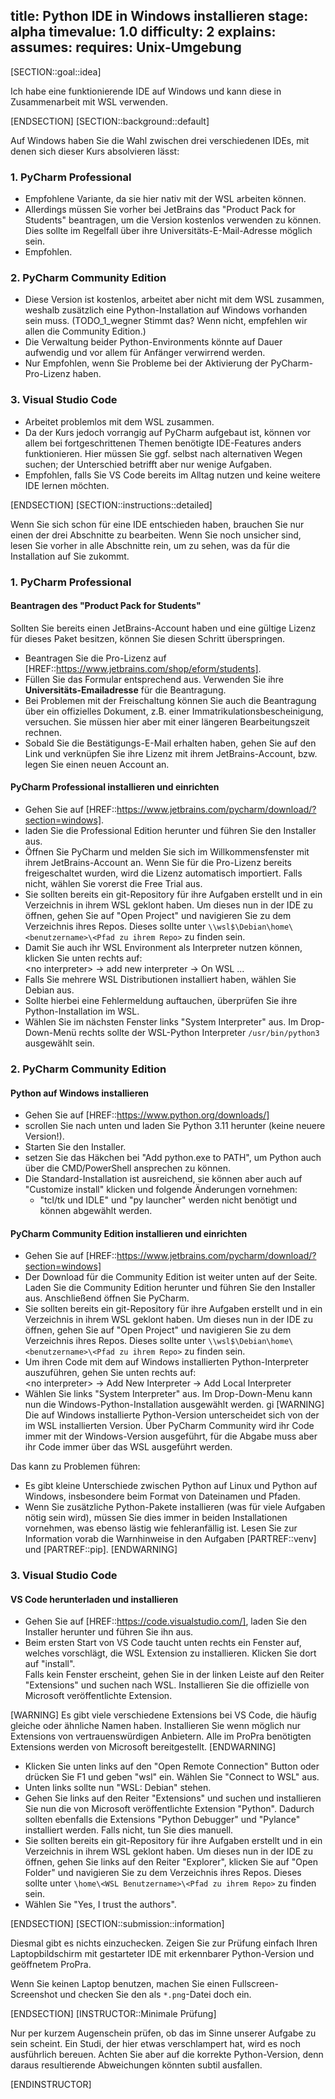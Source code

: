 title: Python IDE in Windows installieren
stage: alpha
timevalue: 1.0
difficulty: 2
explains:
assumes:
requires: Unix-Umgebung
---

[SECTION::goal::idea]

Ich habe eine funktionierende IDE auf Windows und kann diese in Zusammenarbeit mit WSL verwenden.

[ENDSECTION]
[SECTION::background::default]

Auf Windows haben Sie die Wahl zwischen drei verschiedenen IDEs, mit denen sich dieser Kurs absolvieren lässt:

### 1. PyCharm Professional  
- Empfohlene Variante, da sie hier nativ mit der WSL arbeiten können. 
- Allerdings müssen Sie vorher bei JetBrains das "Product Pack for Students" beantragen, um die Version kostenlos
  verwenden zu können. Dies sollte im Regelfall über ihre Universitäts-E-Mail-Adresse möglich sein.
- Empfohlen.

### 2. PyCharm Community Edition  
- Diese Version ist kostenlos, arbeitet aber nicht mit dem WSL zusammen, weshalb zusätzlich eine Python-Installation auf
  Windows vorhanden sein muss. (TODO_1_wegner Stimmt das? Wenn nicht, empfehlen wir allen die Community Edition.)
- Die Verwaltung beider Python-Environments könnte auf Dauer aufwendig und vor allem für Anfänger verwirrend werden. 
- Nur Empfohlen, wenn Sie Probleme bei der Aktivierung der PyCharm-Pro-Lizenz haben.

### 3. Visual Studio Code  
- Arbeitet problemlos mit dem WSL zusammen. 
- Da der Kurs jedoch vorrangig auf PyCharm aufgebaut ist, können vor allem bei fortgeschrittenen Themen benötigte
  IDE-Features anders funktionieren. Hier müssen Sie ggf. selbst nach alternativen Wegen suchen;
  der Unterschied betrifft aber nur wenige Aufgaben.
- Empfohlen, falls Sie VS Code bereits im Alltag nutzen und keine weitere IDE lernen möchten.

[ENDSECTION]
[SECTION::instructions::detailed]

Wenn Sie sich schon für eine IDE entschieden haben, brauchen Sie nur einen der drei Abschnitte zu bearbeiten.
Wenn Sie noch unsicher sind, lesen Sie vorher in alle Abschnitte rein, um zu sehen, was da für die Installation auf Sie
zukommt. 

### 1. PyCharm Professional

#### Beantragen des "Product Pack for Students"

Sollten Sie bereits einen JetBrains-Account haben und eine gültige Lizenz für dieses Paket besitzen, können Sie
diesen Schritt überspringen.

- Beantragen Sie die Pro-Lizenz auf [HREF::https://www.jetbrains.com/shop/eform/students].
- Füllen Sie das Formular entsprechend aus. Verwenden Sie ihre **Universitäts-Emailadresse** für die Beantragung.
- Bei Problemen mit der Freischaltung können Sie auch die Beantragung über ein offizielles Dokument, z.B. einer
  Immatrikulationsbescheinigung, versuchen. Sie müssen hier aber mit einer längeren Bearbeitungszeit rechnen.
- Sobald Sie die Bestätigungs-E-Mail erhalten haben, gehen Sie auf den Link und verknüpfen Sie ihre Lizenz mit ihrem
  JetBrains-Account, bzw. legen Sie einen neuen Account an.

#### PyCharm Professional installieren und einrichten

- Gehen Sie auf [HREF::https://www.jetbrains.com/pycharm/download/?section=windows].
- laden Sie die Professional Edition herunter und führen Sie den Installer aus.
- Öffnen Sie PyCharm und melden Sie sich im Willkommensfenster mit ihrem JetBrains-Account an. Wenn Sie für die
  Pro-Lizenz bereits freigeschaltet wurden, wird die Lizenz automatisch importiert. Falls nicht, wählen Sie vorerst die
  Free Trial aus.
- Sie sollten bereits ein git-Repository für ihre Aufgaben erstellt und in ein Verzeichnis in ihrem WSL geklont haben.
  Um dieses nun in der IDE zu öffnen, gehen Sie auf "Open Project" und navigieren Sie zu dem Verzeichnis ihres
  Repos. Dieses sollte unter `\\wsl$\Debian\home\<benutzername>\<Pfad zu ihrem Repo>` zu finden sein.
- Damit Sie auch ihr WSL Environment als Interpreter nutzen können, klicken Sie unten rechts auf:  
  <no interpreter\> → add new interpreter → On WSL ...
- Falls Sie mehrere WSL Distributionen installiert haben, wählen Sie Debian aus.
- Sollte hierbei eine Fehlermeldung auftauchen, überprüfen Sie ihre Python-Installation im WSL.
- Wählen Sie im nächsten Fenster links "System Interpreter" aus. Im Drop-Down-Menü rechts sollte der WSL-Python
  Interpreter `/usr/bin/python3` ausgewählt sein.


### 2. PyCharm Community Edition

#### Python auf Windows installieren

- Gehen Sie auf [HREF::https://www.python.org/downloads/]
- scrollen Sie nach unten und laden Sie Python 3.11 herunter (keine neuere Version!).
- Starten Sie den Installer.
- setzen Sie das Häkchen bei "Add python.exe to PATH", um Python auch über die CMD/PowerShell ansprechen zu können.
- Die Standard-Installation ist ausreichend, sie können aber auch auf "Customize install" klicken und folgende
  Änderungen vornehmen:
    * "tcl/tk und IDLE" und "py launcher" werden nicht benötigt und können abgewählt werden.

#### PyCharm Community Edition installieren und einrichten

- Gehen Sie auf [HREF::https://www.jetbrains.com/pycharm/download/?section=windows]
- Der Download für die Community Edition ist weiter unten auf der Seite. Laden Sie die Community Edition herunter und
  führen Sie den Installer aus. Anschließend öffnen Sie PyCharm.
- Sie sollten bereits ein git-Repository für ihre Aufgaben erstellt und in ein Verzeichnis in ihrem WSL geklont haben.
  Um dieses nun in der IDE zu öffnen, gehen Sie auf "Open Project" und navigieren Sie zu dem Verzeichnis ihres
  Repos. Dieses sollte unter `\\wsl$\Debian\home\<benutzername>\<Pfad zu ihrem Repo>` zu finden sein.
- Um ihren Code mit dem auf Windows installierten Python-Interpreter auszuführen, gehen Sie unten rechts auf:  
  <no interpreter\> → Add New Interpreter → Add Local Interpreter
- Wählen Sie links "System Interpreter" aus. Im Drop-Down-Menu kann nun die Windows-Python-Installation ausgewählt
  werden.
gi
[WARNING]
Die auf Windows installierte Python-Version unterscheidet sich von der im WSL installierten Version. Über PyCharm
Community wird ihr Code immer mit der Windows-Version ausgeführt, für die Abgabe muss aber ihr Code immer über das WSL
ausgeführt werden.

Das kann zu Problemen führen:

- Es gibt kleine Unterschiede zwischen Python auf Linux und Python auf Windows,
  insbesondere beim Format von Dateinamen und Pfaden.
- Wenn Sie zusätzliche Python-Pakete installieren (was für viele Aufgaben nötig sein wird), müssen Sie dies immer in
  beiden Installationen vornehmen, was ebenso lästig wie fehleranfällig ist.
  Lesen Sie zur Information vorab die Warnhinweise in den Aufgaben [PARTREF::venv] und [PARTREF::pip].
[ENDWARNING]


### 3. Visual Studio Code

#### VS Code herunterladen und installieren

- Gehen Sie auf [HREF::https://code.visualstudio.com/], laden Sie den Installer herunter und führen Sie ihn aus.
- Beim ersten Start von VS Code taucht unten rechts ein Fenster auf, welches vorschlägt, die WSL Extension zu
  installieren. Klicken Sie dort auf "install".  
  Falls kein Fenster erscheint, gehen Sie in der linken Leiste auf den Reiter "Extensions" und suchen nach WSL.
  Installieren Sie die offizielle von Microsoft veröffentlichte Extension.

[WARNING]
Es gibt viele verschiedene Extensions bei VS Code, die häufig gleiche oder ähnliche Namen haben. Installieren Sie wenn
möglich nur Extensions von vertrauenswürdigen Anbietern. 
Alle im ProPra benötigten Extensions werden von Microsoft bereitgestellt.
[ENDWARNING]

- Klicken Sie unten links auf den "Open Remote Connection" Button oder drücken Sie F1 und geben "wsl" ein. Wählen Sie
  "Connect to WSL" aus.
- Unten links sollte nun "WSL: Debian" stehen.
- Gehen Sie links auf den Reiter "Extensions" und suchen und installieren Sie nun die von Microsoft veröffentlichte
  Extension "Python". Dadurch sollten ebenfalls die Extensions "Python Debugger" und "Pylance" installiert werden.
  Falls nicht, tun Sie dies manuell.
- Sie sollten bereits ein git-Repository für ihre Aufgaben erstellt und in ein Verzeichnis in ihrem WSL geklont haben.
  Um dieses nun in der IDE zu öffnen, gehen Sie links auf den Reiter "Explorer", klicken Sie auf "Open Folder" und
  navigieren Sie zu dem Verzeichnis ihres Repos. Dieses sollte unter `\home\<WSL Benutzername>\<Pfad zu ihrem Repo>` zu
  finden sein.
- Wählen Sie "Yes, I trust the authors".

[ENDSECTION]
[SECTION::submission::information]

Diesmal gibt es nichts einzuchecken.
Zeigen Sie zur Prüfung einfach Ihren Laptopbildschirm mit gestarteter IDE
mit erkennbarer Python-Version und geöffnetem ProPra.

Wenn Sie keinen Laptop benutzen, machen Sie einen Fullscreen-Screenshot und checken Sie 
den als `*.png`-Datei doch ein.

[ENDSECTION]
[INSTRUCTOR::Minimale Prüfung]

Nur per kurzem Augenschein prüfen, ob das im Sinne unserer Aufgabe zu sein scheint.
Ein Studi, der hier etwas verschlampert hat, wird es noch ausführlich bereuen.
Achten Sie aber auf die korrekte Python-Version, denn daraus resultierende Abweichungen
könnten subtil ausfallen.

[ENDINSTRUCTOR]
